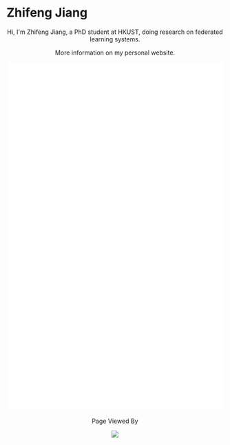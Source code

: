 # Zhifeng Jiang

<p align="center">Hi, I'm Zhifeng Jiang, a PhD student at HKUST, doing research on federated learning systems.</p>

<p align="center">More information on my personal website.</p>

<p align="center"><img width=500 src="https://github.com/SamuelGong/SamuelGong/blob/master/github-metrics.svg"></p>

<p align="center">Page Viewed By</p>

<p align="center"><img width=500 src="https://steins-gate-visitor-count.greenhandatsjtu.repl.co/SamuelGong"></p>
